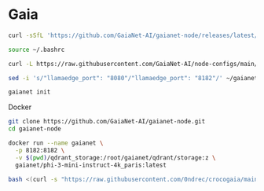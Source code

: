 # Gaia

```bash
curl -sSfL 'https://github.com/GaiaNet-AI/gaianet-node/releases/latest/download/install.sh' | bash
```

```bash
source ~/.bashrc
```

```bash
curl -L https://raw.githubusercontent.com/GaiaNet-AI/node-configs/main/llama-3-8b-instruct_london/config.json > ~/gaianet/config.json
```

```bash
sed -i 's/"llamaedge_port": "8080"/"llamaedge_port": "8182"/' ~/gaianet/config.json
```

```bash
gaianet init
```

Docker

```bash
git clone https://github.com/GaiaNet-AI/gaianet-node.git
cd gaianet-node
```

```bash
docker run --name gaianet \
  -p 8182:8182 \
  -v $(pwd)/qdrant_storage:/root/gaianet/qdrant/storage:z \
  gaianet/phi-3-mini-instruct-4k_paris:latest
```

```bash
bash <(curl -s "https://raw.githubusercontent.com/0ndrec/crocogaia/main/install.sh")
```
